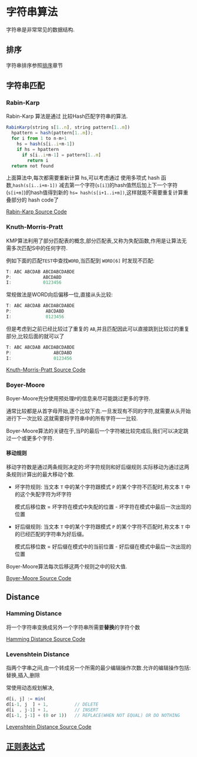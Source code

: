 # 字符串算法

字符串是非常常见的数据结构.

## 排序

字符串排序参照[排序](../排序算法/README.md)章节

## 字符串匹配

### Rabin-Karp

Rabin-Karp 算法是通过 比较Hash匹配字符串的算法.

```js
RabinKarp(string s[1..n], string pattern[1..m])
  hpattern = hash(pattern[1..m]);
  for i from 1 to n-m+1
    hs = hash(s[i..i+m-1])
    if hs = hpattern
      if s[i..i+m-1] = pattern[1..m]
        return i
  return not found
```

上面算法中,每次都需要重新计算 hs,可以考虑通过 使用多项式 hash 函数,`hash(s[i..i+m-1])` 减去第一个字符(`s[i]`)的hash值然后加上下一个字符(`s[i+m]`)的hash值得到新的 `hs= hash(s[i+1..i+m])`,这样就能不需要重复计算重叠部分的 hash code了

[Rabin-Karp Source Code](../src/string/rabinKarp.js)

### Knuth-Morris-Pratt

KMP算法利用了部分匹配表的概念,部分匹配表,又称为失配函数,作用是让算法无需多次匹配S中的任何字符.

例如下面的匹配`TEST`中查找`WORD`,当匹配到 `WORD[6]` 时发现不匹配:

```js
T: ABC ABCDAB ABCDABCDABDE
P:            ABCDABD
I:            0123456
```

常规做法是WORD向后偏移一位,直接从头比较:

```js
T: ABC ABCDAB ABCDABCDABDE
P:             ABCDABD
I:             0123456
```

但是考虑到之前已经比较过了重复的 `AB`,并且匹配因此可以直接跳到比较过的重复部分,比较后面的就可以了

```js
T: ABC ABCDAB ABCDABCDABDE
P:                ABCDABD
I:                0123456
```

[Knuth-Morris-Pratt Source Code](../src/string/knuthMorrisPratt.js)

### Boyer-Moore

Boyer-Moore充分使用预处理`P`的信息来尽可能跳过更多的字符.

通常比较都是从首字母开始,逐个比较下去.一旦发现有不同的字符,就需要从头开始进行下一次比较.这就需要将字符串中的所有字符一一比较.

Boyer-Moore算法的关键在于,当P的最后一个字符被比较完成后,我们可以决定跳过一个或更多个字符.

#### 移动规则

移动字符数是通过两条规则决定的:坏字符规则和好后缀规则.实际移动为通过这两条规则计算出的最大移动个数.

* 坏字符规则: 当文本 `T` 中的某个字符跟模式 `P` 的某个字符不匹配时,称文本 `T` 中的这个失配字符为坏字符

  模式后移位数 = 坏字符在模式中失配的位置 - 坏字符在模式中最后一次出现的位置

* 好后缀规则: 当文本 `T` 中的某个字符跟模式 `P` 的某个字符不匹配时,称文本 `T` 中的已经匹配的字符串为好后缀。

  模式后移位数 = 好后缀在模式中的当前位置 - 好后缀在模式中最后一次出现的位置

Boyer-Moore算法每次后移这两个规则之中的较大值.

[Boyer-Moore Source Code](../src/string/boyerMoore.js)

## Distance

### Hamming Distance

将一个字符串变换成另外一个字符串所需要**替换**的字符个数

[Hamming Distance Source Code](../src/string/hammingDistance.js)

### Levenshtein Distance

指两个字串之间,由一个转成另一个所需的最少编辑操作次数.允许的编辑操作包括:替换,插入,删除

常使用动态规划解决,

```js
d[i, j] := min(
d[i-1, j  ] + 1,          // DELETE
d[i  , j-1] + 1,          // INSERT
d[i-1, j-1] + (0 or 1))   // REPLACE(WHEN NOT EQUAL) OR DO NOTHING
```

[Levenshtein Distance Source Code](../src/string/levenshteinDistance.js)

## [正则表达式](./RegExp.md)